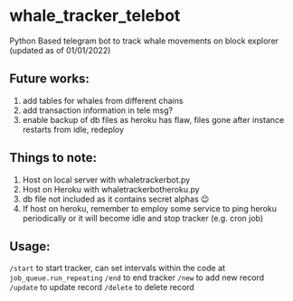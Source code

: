 # whale_tracker_telebot
Python Based telegram bot to track whale movements on block explorer (updated as of 01/01/2022)

## Future works:
1. add tables for whales from different chains
2. add transaction information in tele msg?
3. enable backup of db files as heroku has flaw, files gone after instance restarts from idle, redeploy

## Things to note:
1. Host on local server with whaletrackerbot.py
2. Host on Heroku with whaletrackerbotheroku.py
3. db file not included as it contains secret alphas 😉
4. If host on heroku, remember to employ some service to ping heroku periodically or it will become idle and stop tracker (e.g. cron job)

## Usage:
```/start``` to start tracker, can set intervals within the code at ```job_queue.run_repeating```
```/end``` to end tracker
```/new``` to add new record
```/update``` to update record
```/delete``` to delete record
